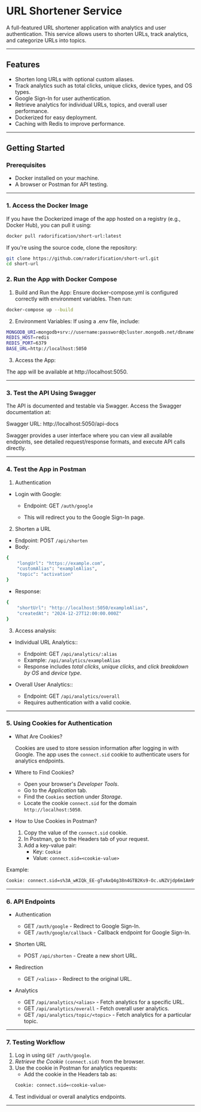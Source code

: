 # URL Shortener Service

A full-featured URL shortener application with analytics and user authentication. This service allows users to shorten URLs, track analytics, and categorize URLs into topics.

---

## Features

- Shorten long URLs with optional custom aliases.
- Track analytics such as total clicks, unique clicks, device types, and OS types.
- Google Sign-In for user authentication.
- Retrieve analytics for individual URLs, topics, and overall user performance.
- Dockerized for easy deployment.
- Caching with Redis to improve performance.

---

## Getting Started

### Prerequisites
- Docker installed on your machine.
- A browser or Postman for API testing.

---

### 1. Access the Docker Image

If you have the Dockerized image of the app hosted on a registry (e.g., Docker Hub), you can pull it using:

```bash
docker pull radorification/short-url:latest
``` 
If you're using the source code, clone the repository:

```bash
git clone https://github.com/radorification/short-url.git
cd short-url
``` 
### 2. Run the App with Docker Compose

1. Build and Run the App: Ensure docker-compose.yml is configured correctly with environment variables. Then run:

```bash
docker-compose up --build
```


2. Environment Variables: If using a .env file, include:

```bash
MONGODB_URI=mongodb+srv://username:password@cluster.mongodb.net/dbname?retryWrites=true&w=majority
REDIS_HOST=redis
REDIS_PORT=6379
BASE_URL=http://localhost:5050
```

3. Access the App:

The app will be available at http://localhost:5050.

---
### 3. Test the API Using Swagger
The API is documented and testable via Swagger. Access the Swagger documentation at:

Swagger URL: http://localhost:5050/api-docs

Swagger provides a user interface where you can view all available endpoints, see detailed request/response formats, and execute API calls directly.


---
### 4. Test the App in Postman
1. Authentication

* Login with Google:
    - Endpoint: GET `/auth/google`

    - This will redirect you to the Google Sign-In page.

2. Shorten a URL

- Endpoint: POST `/api/shorten`
- Body:
```bash
{
    "longUrl": "https://example.com",
    "customAlias": "exampleAlias",
    "topic": "activation"
}
```
- Response:

```bash
{
    "shortUrl": "http://localhost:5050/exampleAlias",
    "createdAt": "2024-12-27T12:00:00.000Z"
}
```

3. Access analysis:

* Individual URL Analytics::
    - Endpoint: GET `/api/analytics/:alias`
    - Example: `/api/analytics/exampleAlias`
    - Response includes *total clicks*, *unique clicks*, and *click breakdown by OS* and *device type*.

* Overall User Analytics::
    - Endpoint: GET `/api/analytics/overall`
    - Requires authentication with a valid cookie.

---

### 5. Using Cookies for Authentication
* What Are Cookies?

    Cookies are used to store session information after logging in with Google. The app uses the `connect.sid` cookie to authenticate users for analytics endpoints.

* Where to Find Cookies?
    - Open your browser's *Developer Tools*.
    - Go to the *Application* tab.
    - Find the `Cookies` section under *Storage*.
    - Locate the cookie `connect.sid` for the domain `http://localhost:5050`.

* How to Use Cookies in Postman?

    1. Copy the value of the `connect.sid` cookie.
    2. In Postman, go to the Headers tab of your request.
    3. Add a key-value pair:
        -  Key: `Cookie`
        - Value: `connect.sid=<cookie-value>`

Example:
```bash
Cookie: connect.sid=s%3A_wKIQk_EE-gTvAxQ4g38n4GTB2Ks9-Oc.uNZVjdp6m1Am9fv9CCpQJhi43hvw2jJfzC7ZOu6iKM8
```
---

### 6. API Endpoints

* Authentication

    - GET `/auth/google` - Redirect to Google Sign-In.
    - GET `/auth/google/callback` - Callback endpoint for Google Sign-In.
* Shorten URL
    - POST `/api/shorten` - Create a new short URL.

* Redirection
    - GET `/<alias>` - Redirect to the original URL.

* Analytics
    - GET `/api/analytics/<alias>` - Fetch analytics for a specific URL.
    - GET `/api/analytics/overall` - Fetch overall user analytics.
    - GET `/api/analytics/topic/<topic>` - Fetch analytics for a particular topic.

---

### 7. Testing Workflow

1. Log in using `GET /auth/google`.
2. *Retrieve the Cookie* `(connect.sid)` from the browser.
3. Use the cookie in Postman for analytics requests:
    - Add the cookie in the Headers tab as:
    ```bash
    Cookie: connect.sid=<cookie-value>
    ```
4. Test individual or overall analytics endpoints.
---